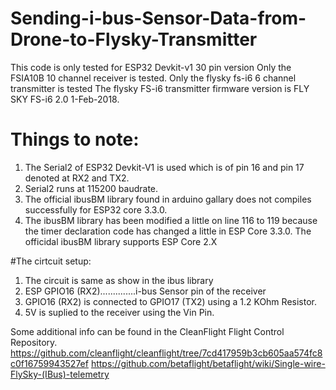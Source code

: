 # Sending-i-bus-Sensor-Data-from-Drone-to-Flysky-Transmitter
This code is only tested for ESP32 Devkit-v1 30 pin version
Only the FSIA10B 10 channel receiver is tested.
Only the flysky fs-i6 6 channel transmitter is tested 
The flysky FS-i6 transmitter firmware version is FLY SKY FS-i6 2.0 1-Feb-2018.
# Things to note:
1. The Serial2 of ESP32 Devkit-V1 is used which is of pin 16 and pin 17 denoted at RX2 and TX2.
2. Serial2 runs at 115200 baudrate.
3. The official ibusBM library found in arduino gallary does not compiles successfully for ESP32 core  3.3.0.
4. The ibusBM library has been modified a little on line 116 to 119 because the timer declaration code has changed a little in ESP Core 3.3.0. The officidal ibusBM library supports ESP Core 2.X


#The cirtcuit setup:
1. The circuit is same as show in the ibus library
2. ESP GPIO16 (RX2)..............i-bus Sensor pin of the receiver
3. GPIO16 (RX2) is connected to GPIO17 (TX2) using a 1.2 KOhm Resistor.
4. 5V is suplied to the receiver using the Vin Pin.


Some additional info can be found in the CleanFlight Flight Control Repository.
https://github.com/cleanflight/cleanflight/tree/7cd417959b3cb605aa574fc8c0f16759943527ef
https://github.com/betaflight/betaflight/wiki/Single-wire-FlySky-(IBus)-telemetry
